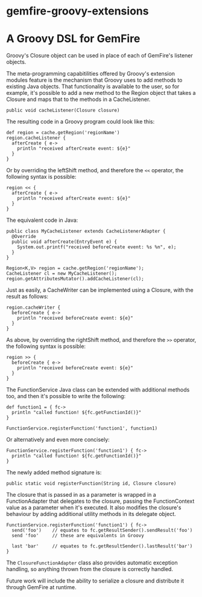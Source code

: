 gemfire-groovy-extensions
===========

# A Groovy DSL for GemFire

Groovy's Closure object can be used in place of each of GemFire's listener objects.

The meta-programming capabitilities offered by Groovy's extension modules feature is the mechanism that Groovy uses to add methods to existing Java objects.
That functionality is available to the user, so for example, it's possible to add a new method to the Region object that takes a Closure and maps that to the methods in a CacheListener.

    public void cacheListener(Closure closure)

The resulting code in a Groovy program could look like this:

    def region = cache.getRegion('regionName')
    region.cacheListener {
      afterCreate { e->
        println "received afterCreate event: ${e}"
      }
    }

Or by overriding the leftShift method, and therefore the `<<` operator, the following syntax is possible:

    region << {
      afterCreate { e->
        println "received afterCreate event: ${e}"
      }
    }

The equivalent code in Java:

    public class MyCacheListener extends CacheListenerAdapter {
      @Override
      public void afterCreate(EntryEvent e) {
        System.out.printf("received beforeCreate event: %s %n", e);
      }
    }

    Region<K,V> region = cache.getRegion('regionName');
    CacheListener cl = new MyCacheListener();
    region.getAttributesMutator().addCacheListener(cl);

Just as easily, a CacheWriter can be implemented using a Closure, with the result as follows:

    region.cacheWriter {
      beforeCreate { e->
        println "received beforeCreate event: ${e}"
      }
    }

As above, by overriding the rightShift method, and therefore the `>>` operator, the following syntax is possible:

    region >> {
      beforeCreate { e->
        println "received beforeCreate event: ${e}"
      }
    }

The FunctionService Java class can be extended with additional methods too, and then it's possible to write the following:

    def function1 = { fc->
      println "called function! ${fc.getFunctionId()}"
    }

    FunctionService.registerFunction('function1', function1)

Or alternatively and even more concisely:

    FunctionService.registerFunction('function1') { fc->
      println "called function! ${fc.getFunctionId()}"
    }

The newly added method signature is:

    public static void registerFunction(String id, Closure closure)

The closure that is passed in as a parameter is wrapped in a FunctionAdapter that delegates to the closure, passing the FunctionContext value as a parameter when it's executed.
It also modifies the closure's behaviour by adding additional utility methods in its delegate object.

    FunctionService.registerFunction('function1') { fc->
      send('foo')    // equates to fc.getResultSender().sendResult('foo')
      send 'foo'     // these are equivalents in Groovy

      last 'bar'     // equates to fc.getResultSender().lastResult('bar')
    }

The `ClosureFunctionAdapter` class also provides automatic exception handling, so anything thrown from the closure is correctly handled.


Future work will include the ability to serialize a closure and distribute it through GemFire at runtime.


